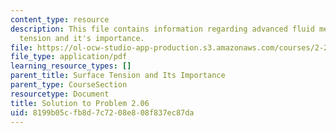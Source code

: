 ```yaml
---
content_type: resource
description: This file contains information regarding advanced fluid mechanics, surface
  tension and it's importance.
file: https://ol-ocw-studio-app-production.s3.amazonaws.com/courses/2-25-advanced-fluid-mechanics-fall-2013/8199b05cfb8d7c7208e808f837ec87da_MIT2_25F13_Solution2.06.pdf
file_type: application/pdf
learning_resource_types: []
parent_title: Surface Tension and Its Importance
parent_type: CourseSection
resourcetype: Document
title: Solution to Problem 2.06
uid: 8199b05c-fb8d-7c72-08e8-08f837ec87da
---
```

